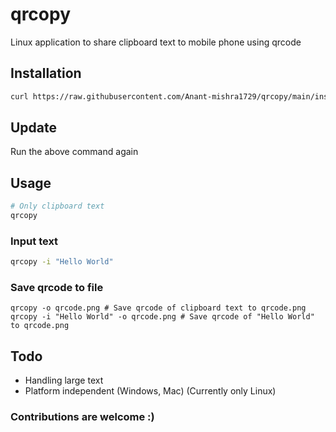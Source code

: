 # qrcopy
Linux application to share clipboard text to mobile phone using qrcode

## Installation

```bash
curl https://raw.githubusercontent.com/Anant-mishra1729/qrcopy/main/install.sh | bash
```

## Update

Run the above command again


## Usage

```bash
# Only clipboard text
qrcopy
```

### Input text
```bash
qrcopy -i "Hello World"
```

### Save qrcode to file
```shell
qrcopy -o qrcode.png # Save qrcode of clipboard text to qrcode.png
qrcopy -i "Hello World" -o qrcode.png # Save qrcode of "Hello World" to qrcode.png
```

## Todo
* Handling large text
* Platform independent (Windows, Mac) (Currently only Linux)
### Contributions are welcome :)
